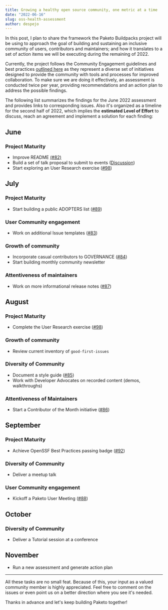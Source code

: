```yaml
---
title: Growing a healthy open source community, one metric at a time
date: "2022-06-16"
slug: oss-health-assessment
author: despejo
---
```


In this post, I plan to share the framework the Paketo Buildpacks project will be using to approach the goal of building and sustaining an inclusive community of users, contributors and maintainers; and how it translates to a set of action items we will be executing during the remaining of 2022.


Currently, the project follows the Community Engagement guidelines and best practices [outlined here](https://github.com/vmware-tanzu/community-engagement/blob/main/GUIDELINES.md) as they represent a diverse set of initiatives designed to provide the community with tools and processes for improved collaboration. To make sure we are doing it effectively, an assessment is conducted twice per year, providing recommendations and an action plan to address the possible findings.



The following list summarizes the findings for the June 2022 assessment and provides links to corresponding issues. Also it's organized as a timeline for the second half of 2022, which implies the **estimated Level of Effort** to discuss, reach an agreement and implement a solution for each finding:

## June
### Project Maturity
* Improve README [(#82)](https://github.com/paketo-buildpacks/community/issues/82)
* Build a set of talk proposal to submit to events ([Discussion](https://github.com/paketo-buildpacks/feedback/discussions/27))
* Start exploring an User Research exercise ([#98](https://github.com/paketo-buildpacks/community/issues/98))

## July

### Project Maturity
* Start building a public ADOPTERS list ([#89](https://github.com/paketo-buildpacks/community/issues/89))
### User Community engagement

* Work on additional Issue templates ([#83](https://github.com/paketo-buildpacks/community/issues/83))
### Growth of community
* Incorporate casual contributors to GOVERNANCE ([#84](https://github.com/paketo-buildpacks/community/issues/84))
* Start building monthly community newsletter
### Attentiveness of maintainers
* Work on more informational release notes ([#87](https://github.com/paketo-buildpacks/community/issues/87))

## August
### Project Maturity
* Complete the User Research exercise ([#98](https://github.com/paketo-buildpacks/community/issues/98))
  
### Growth of community
*  Review current inventory of `good-first-issues`

### Diversity of Community
* Document a style guide ([#85](https://github.com/paketo-buildpacks/community/issues/85))
* Work with Developer Advocates on recorded content (demos, walkthroughs)

### Attentiveness of Maintainers

* Start a Contributor of the Month initiative ([#86](https://github.com/paketo-buildpacks/community/issues/86))

## September

### Project Maturity

* Achieve OpenSSF Best Practices passing badge ([#92](https://github.com/paketo-buildpacks/community/issues/92))

### Diversity of Community

* Deliver a meetup talk

### User Community engagement

* Kickoff a Paketo User Meeting ([#88](https://github.com/paketo-buildpacks/community/issues/88))

## October

### Diversity of Community

* Deliver a Tutorial session at a conference

## November

* Run a new assessment and generate action plan
 
-----
All these tasks are no small feat. 
Because of this, your input as a valued community member is highly appreciated. Feel free to comment on the issues or even point us on a better direction where you see it's needed.

Thanks in advance and let's keep building Paketo together!